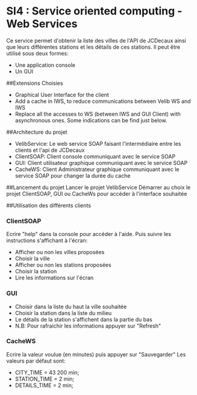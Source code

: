 # SI4 : Service oriented computing - Web Services

Ce service permet d'obtenir la liste des villes de l'API de JCDecaux ainsi que leurs différentes stations et les détails de ces stations.
Il peut être utilisé sous deux formes:
- Une application console
- Un GUI

##Extensions Choisies

- Graphical User Interface for the client
- Add a cache in IWS, to reduce communications between Velib WS and IWS
- Replace all the accesses to WS (between IWS and GUI Client) with asynchronous ones. Some indications can be find just below.

##Architecture du projet
- VelibService:  Le web service SOAP faisant l'intermédiaire entre les clients et l'api de JCDecaux
- ClientSOAP: Client console communiquant avec le service SOAP
- GUI: Client utilisateur graphique communiquant avec le service SOAP
- CacheWS: Client Administrateur graphique communiquant avec le service SOAP pour changer la durée du cache

##Lancement du projet
Lancer le projet VelibService
Démarrer au choix le projet ClientSOAP, GUI ou CacheWs pour accéder à l'interface souhaitée

##Utilisation des différents clients
### ClientSOAP
Ecrire "help" dans la console pour accéder à l'aide. Puis suivre les instructions s'affichant à l'écran:
- Afficher ou non les villes proposées
- Choisir la ville
- Afficher ou non les stations proposées
- Choisir la station
- Lire les informations sur l'écran

### GUI
- Choisir dans la liste du haut la ville souhaitée
- Choisir la station dans la liste du milieu
- Le détails de la station s'affichent dans la partie du bas
- N.B: Pour rafraichir les informations appuyer sur "Refresh"

### CacheWS
Ecrire la valeur voulue (en minutes) puis appuyer sur "Sauvegarder"
Les valeurs par défaut sont:
- CITY_TIME = 43 200 min;
- STATION_TIME = 2 min;
- DETAILS_TIME = 2 min;

